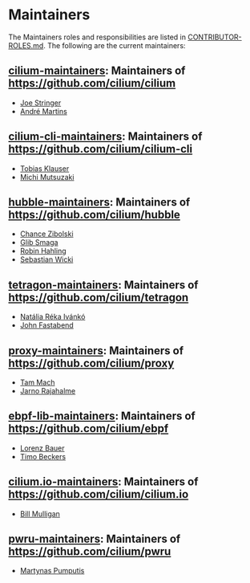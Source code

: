 # Maintainers

The Maintainers roles and responsibilities are listed in [CONTRIBUTOR-ROLES.md](/CONTRIBUTOR-ROLES.md#maintainers). The following are the current maintainers:

## [cilium-maintainers]: Maintainers of https://github.com/cilium/cilium

* [Joe Stringer](https://github.com/joestringer)
* [André Martins](https://github.com/aanm)

## [cilium-cli-maintainers]: Maintainers of https://github.com/cilium/cilium-cli

* [Tobias Klauser](https://github.com/tklauser)
* [Michi Mutsuzaki](https://github.com/michi-covalent)

## [hubble-maintainers]: Maintainers of https://github.com/cilium/hubble

* [Chance Zibolski](https://github.com/chancez)
* [Glib Smaga](https://github.com/glibsm)
* [Robin Hahling](https://github.com/rolinh)
* [Sebastian Wicki](https://github.com/gandro)

## [tetragon-maintainers]: Maintainers of https://github.com/cilium/tetragon

* [Natália Réka Ivánkó](https://github.com/sharlns)
* [John Fastabend](https://github.com/jrfastab)

## [proxy-maintainers]: Maintainers of https://github.com/cilium/proxy

* [Tam Mach](https://github.com/sayboras)
* [Jarno Rajahalme](https://github.com/jrajahalme)

## [ebpf-lib-maintainers]: Maintainers of https://github.com/cilium/ebpf

* [Lorenz Bauer](https://github.com/lmb)
* [Timo Beckers](https://github.com/ti-mo)

## [cilium.io-maintainers]: Maintainers of https://github.com/cilium/cilium.io

* [Bill Mulligan](https://github.com/xmulligan)

## [pwru-maintainers]: Maintainers of https://github.com/cilium/pwru

* [Martynas Pumputis](https://github.com/brb)

[cilium-cli-maintainers]: https://github.com/orgs/cilium/teams/cilium-cli-maintainers
[cilium-maintainers]: https://github.com/orgs/cilium/teams/cilium-maintainers
[cilium.io-maintainers]: https://github.com/orgs/cilium/teams/cilium-io-maintainers
[ebpf-lib-maintainers]: https://github.com/orgs/cilium/teams/ebpf-lib-maintainers
[hubble-maintainers]: https://github.com/orgs/cilium/teams/hubble-maintainers
[proxy-maintainers]: https://github.com/orgs/cilium/teams/proxy-maintainers
[pwru-maintainers]: https://github.com/orgs/cilium/teams/pwru-maintainers
[tetragon-maintainers]: https://github.com/orgs/cilium/teams/tetragon-maintainers
